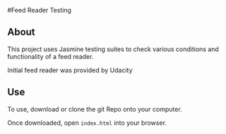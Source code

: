 #Feed Reader Testing

## About

This project uses Jasmine testing suites to check various conditions and functionality of a feed reader.

Initial feed reader was provided by Udacity

## Use

To use, download or clone the git Repo onto your computer.

Once downloaded, open `index.html` into your browser.